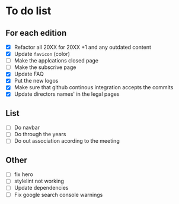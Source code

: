 # To do list

## For each edition

- [x] Refactor all 20XX for 20XX +1 and any outdated content
- [x] Update `favicon` (color)
- [ ] Make the applcations closed page
- [ ] Make the subscrive page
- [x] Update FAQ
- [x] Put the new logos
- [x] Make sure that github continous integration accepts the commits
- [x] Update directors names' in the legal pages

## List

- [ ] Do navbar
- [ ] Do through the years
- [ ] Do out association acording to the meeting

## Other

- [ ] fix hero
- [ ] stylelint not working
- [ ] Update dependencies
- [ ] Fix google search console warnings
